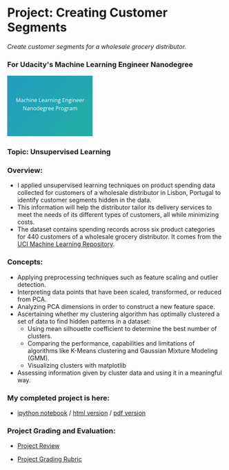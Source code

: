 # Project: Creating Customer Segments
*Create customer segments for a wholesale grocery distributor.*
### For Udacity's Machine Learning Engineer Nanodegree
<img src="https://github.com/jamesdellinger/machine_learning_nanodegree_customer_segments_project/blob/master/mlndlogo.png" height="140">

### Topic: Unsupervised Learning

### Overview:

* I applied unsupervised learning techniques on product spending data collected for customers of a wholesale distributor in Lisbon, Portugal to identify customer segments hidden in the data.
* This information will help the distributor tailor its delivery services to meet the needs of its different types of customers, all while minimizing costs.
* The dataset contains spending records across six product categories for 440 customers of a wholesale grocery distributor. It comes from the [UCI Machine Learning Repository](https://archive.ics.uci.edu/ml/datasets/Wholesale+customers).

### Concepts:

* Applying preprocessing techniques such as feature scaling and outlier detection.
* Interpreting data points that have been scaled, transformed, or reduced from PCA.
* Analyzing PCA dimensions in order to construct a new feature space.
* Ascertaining whether my clustering algorithm has optimally clustered a set of data to find hidden patterns in a dataset:
  * Using mean silhouette coefficient to determine the best number of clusters.
  * Comparing the performance, capabilities and limitations of algorithms like K-Means clustering and Gaussian Mixture Modeling (GMM).
  * Visualizing clusters with matplotlib
* Assessing information given by cluster data and using it in a meaningful way.

### My completed project is here:

* [ipython notebook](https://github.com/jamesdellinger/machine_learning_nanodegree_customer_segments_project/blob/master/customer_segments.ipynb) / [html version](http://htmlpreview.github.com/?https://github.com/jamesdellinger/machine_learning_nanodegree_customer_segments_project/blob/master/report.html) / [pdf version](https://github.com/jamesdellinger/machine_learning_nanodegree_customer_segments_project/blob/master/customer_segments.pdf)

### Project Grading and Evaluation:

* [Project Review](https://github.com/jamesdellinger/machine_learning_nanodegree_customer_segments_project/blob/master/customer_segments_project_review.pdf)

* [Project Grading Rubric](https://github.com/jamesdellinger/machine_learning_nanodegree_customer_segments_project/blob/master/customer_segments_project_grading_rubric.pdf)
